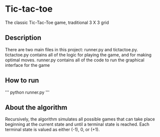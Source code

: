 # Tic-tac-toe
The classic Tic-Tac-Toe game, traditional 3 X 3 grid
## Description
There are two main files in this project: runner.py and tictactoe.py. 
tictactoe.py contains all of the logic for playing the game, and for making optimal moves. 
runner.py contains all of the code to run the graphical interface for the game
## How to run
''' 
python runner.py 
'''
## About the algorithm
Recursively, the algorithm simulates all possible games that can take place beginning at the current state and until a terminal state is reached. 
Each terminal state is valued as either (-1), 0, or (+1).
